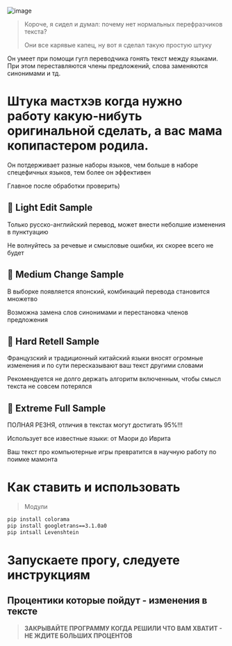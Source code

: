 ![image](https://user-images.githubusercontent.com/52743561/164974843-4dc4a49e-3191-456d-b197-892a53638ca9.png)

> Короче, я сидел и думал: почему нет нормальных перефразчиков текста?
> 
> Они все карявые капец, ну вот я сделал такую простую штуку
> 
Он умеет при помощи гугл переводчика гонять текст между языками. При этом переставляются члены предложений, слова заменяются синонимами и тд.

# Штука мастхэв когда нужно работу какую-нибуть оригинальной сделать, **а вас мама копипастером родила.**

Он потдерживает разные наборы языков, чем больше в наборе спецефичных языков, тем более он эффективен

Главное после обработки проверить)
## 🍏 Light Edit Sample
Только русско-английский перевод, может внести неболшие изменения в пунктуацию

Не волнуйтесь за речевые и смысловые ошибки, их скорее всего не будет

## 💙 Medium Change Sample
В выборке появляется японский, комбинаций перевода становится множетво

Возможна замена слов синонимами и перестановка членов предложения

## 💜 Hard Retell Sample
Французский и традиционный китайский языки вносят огромные изменения и по сути пересказывают ваш текст другими словами

Рекомендуется не долго держать алгоритм включенным, чтобы смысл текста не совсем потерялся

## 🔴 Extreme Full Sample
ПОЛНАЯ РЕЗНЯ, отличия в текстах могут достигать 95%!!!

Использует все известные языки: от Маори до Иврита

Ваш текст про компьютерные игры превратится в научную работу по поимке мамонта 

# Как ставить и использовать
>Модули
```bat
pip install colorama
pip install googletrans==3.1.0a0
pip intsall Levenshtein
```
# Запускаете прогу, следуете инструкциям
## Процентики которые пойдут - изменения в тексте
>**ЗАКРЫВАЙТЕ ПРОГРАММУ КОГДА РЕШИЛИ ЧТО ВАМ ХВАТИТ - НЕ ЖДИТЕ БОЛЬШИХ ПРОЦЕНТОВ**
